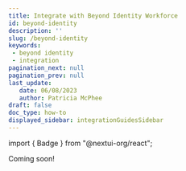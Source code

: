 ```yaml
---
title: Integrate with Beyond Identity Workforce
id: beyond-identity
description: ''
slug: /beyond-identity
keywords: 
 - beyond identity
 - integration
pagination_next: null
pagination_prev: null
last_update: 
   date: 06/08/2023
   author: Patricia McPhee
draft: false
doc_type: how-to
displayed_sidebar: integrationGuidesSidebar
---
```


import { Badge } from "@nextui-org/react";

<Badge color="primary" variant="flat" >Coming soon!</Badge>




